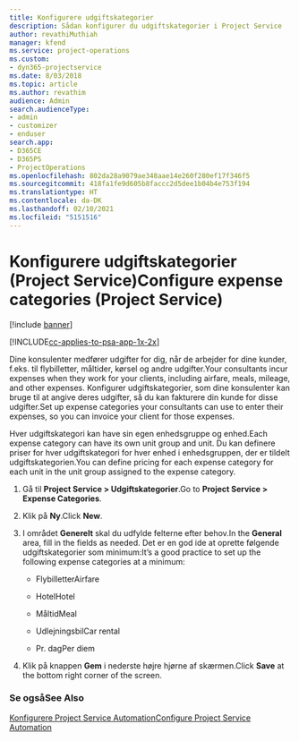```yaml
---
title: Konfigurere udgiftskategorier
description: Sådan konfigurer du udgiftskategorier i Project Service
author: revathiMuthiah
manager: kfend
ms.service: project-operations
ms.custom:
- dyn365-projectservice
ms.date: 8/03/2018
ms.topic: article
ms.author: revathim
audience: Admin
search.audienceType:
- admin
- customizer
- enduser
search.app:
- D365CE
- D365PS
- ProjectOperations
ms.openlocfilehash: 802da28a9079ae348aae14e260f280ef17f346f5
ms.sourcegitcommit: 418fa1fe9d605b8faccc2d5dee1b04b4e753f194
ms.translationtype: HT
ms.contentlocale: da-DK
ms.lasthandoff: 02/10/2021
ms.locfileid: "5151516"
---
```

# <a name="configure-expense-categories-project-service"></a><span data-ttu-id="e64c3-103">Konfigurere udgiftskategorier (Project Service)</span><span class="sxs-lookup"><span data-stu-id="e64c3-103">Configure expense categories (Project Service)</span></span>

[!include [banner](../includes/psa-now-project-operations.md)]

[!INCLUDE[cc-applies-to-psa-app-1x-2x](../includes/cc-applies-to-psa-app-1x-2x.md)]

<span data-ttu-id="e64c3-104">Dine konsulenter medfører udgifter for dig, når de arbejder for dine kunder, f.eks. til flybilletter, måltider, kørsel og andre udgifter.</span><span class="sxs-lookup"><span data-stu-id="e64c3-104">Your consultants incur expenses when they work for your clients, including airfare, meals, mileage, and other expenses.</span></span> <span data-ttu-id="e64c3-105">Konfigurer udgiftskategorier, som dine konsulenter kan bruge til at angive deres udgifter, så du kan fakturere din kunde for disse udgifter.</span><span class="sxs-lookup"><span data-stu-id="e64c3-105">Set up expense categories your consultants can use to enter their expenses, so you can invoice your client for those expenses.</span></span>  
  
<span data-ttu-id="e64c3-106">Hver udgiftskategori kan have sin egen enhedsgruppe og enhed.</span><span class="sxs-lookup"><span data-stu-id="e64c3-106">Each expense category can have its own unit group and unit.</span></span> <span data-ttu-id="e64c3-107">Du kan definere priser for hver udgiftskategori for hver enhed i enhedsgruppen, der er tildelt udgiftskategorien.</span><span class="sxs-lookup"><span data-stu-id="e64c3-107">You can define pricing for each expense category for each unit in the unit group assigned to the expense category.</span></span>  
  
1.  <span data-ttu-id="e64c3-108">Gå til **Project Service > Udgiftskategorier**.</span><span class="sxs-lookup"><span data-stu-id="e64c3-108">Go to **Project Service > Expense Categories**.</span></span>  
  
2.  <span data-ttu-id="e64c3-109">Klik på **Ny**.</span><span class="sxs-lookup"><span data-stu-id="e64c3-109">Click **New**.</span></span>  
  
3.  <span data-ttu-id="e64c3-110">I området **Generelt** skal du udfylde felterne efter behov.</span><span class="sxs-lookup"><span data-stu-id="e64c3-110">In the **General** area, fill in the fields as needed.</span></span> <span data-ttu-id="e64c3-111">Det er en god ide at oprette følgende udgiftskategorier som minimum:</span><span class="sxs-lookup"><span data-stu-id="e64c3-111">It’s a good practice to set up the following expense categories at a minimum:</span></span>  
  
    -   <span data-ttu-id="e64c3-112">Flybilletter</span><span class="sxs-lookup"><span data-stu-id="e64c3-112">Airfare</span></span>  
  
    -   <span data-ttu-id="e64c3-113">Hotel</span><span class="sxs-lookup"><span data-stu-id="e64c3-113">Hotel</span></span>  
  
    -   <span data-ttu-id="e64c3-114">Måltid</span><span class="sxs-lookup"><span data-stu-id="e64c3-114">Meal</span></span>  
  
    -   <span data-ttu-id="e64c3-115">Udlejningsbil</span><span class="sxs-lookup"><span data-stu-id="e64c3-115">Car rental</span></span>  
  
    -   <span data-ttu-id="e64c3-116">Pr. dag</span><span class="sxs-lookup"><span data-stu-id="e64c3-116">Per diem</span></span>  
  
4.  <span data-ttu-id="e64c3-117">Klik på knappen **Gem** i nederste højre hjørne af skærmen.</span><span class="sxs-lookup"><span data-stu-id="e64c3-117">Click **Save** at the bottom right corner of the screen.</span></span>  
  
### <a name="see-also"></a><span data-ttu-id="e64c3-118">Se også</span><span class="sxs-lookup"><span data-stu-id="e64c3-118">See Also</span></span>  
 [<span data-ttu-id="e64c3-119">Konfigurere Project Service Automation</span><span class="sxs-lookup"><span data-stu-id="e64c3-119">Configure Project Service Automation</span></span>](../psa/configure.md)
